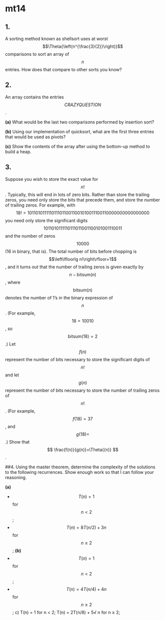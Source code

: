 # mt14


## 1. 
A sorting method known as shellsort uses at worst $$\Theta{\left(n^{\frac{3}{2}}\right)}$$ comparisons to sort an array of $$n$$ entries. How does that compare to other sorts you know?


## 2. 
An array contains the entries $$CRAZYQUESTION$$.

**(a)** What would be the last two comparisons performed by insertion sort?

**(b)** Using our implementation of quicksort, what are the first three entries that would
be used as pivots?

**(c)** Show the contents of the array after using the bottom-up method to build a heap.


## 3.
Suppose you wish to store the exact value for $$n!$$. Typically, this will end in lots of zero bits. Rather than store the trailing zeros, you need only store the bits that precede
them, and store the number of trailing zeros. For example, with
$$
18!=10110101111101110110011001010011100110000000000000000
$$
you need only store the significant digits
$$
1011010111110111011001100101001110011
$$
and the number of zeros
$$
10000
$$
(16 in binary, that is). The total number of bits before chopping is $$\left\lfloorlg n!\right\rfloor+1$$, and it turns out that the number of trailing zeros is given exactly by $$n-\text{bitsum}(n)$$, where $$\text{bitsum}(n)$$ denotes the number of 1’s in the binary expression of $$n$$. (For example, $$18=10010$$, so $$\text{bitsum}(18)=2$$.) Let $$f(n)$$ represent the number of bits necessary to store the significant digits of $$n!$$ and let $$g(n)$$ represent the number of bits necessary to store the number of trailing zeros of $$n!$$. (For example, $$f(18)=37$$, and $$g(18)=$$.) Show that
$$
\frac{f(n)}{g(n)}=\Theta{(n)}
$$.


##4. 
Using the master theorem, determine the complexity of the solutions to the following
recurrences. Show enough work so that I can follow your reasoning.

**(a)** 
 - $$T(n)=1$$ for $$n<2$$; 
 - $$T(n)=8T(n/2)+3n$$ for $$n\geq2$$;
**(b)**
 - $$T(n)=1$$ for $$n<2$$; 
 - $$T(n)=4T(n/4)+4n$$ for $$n\geq2$$;
c) T(n) = 1 for n < 2; T(n) = 2T(n/8) + 5√
n for n ≥ 2;